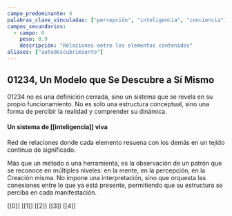 ```yaml
---
campo_predominante: 4
palabras_clave_vinculadas: ["percepción", "inteligencia", "conciencia", "existencia", "ahora"]
campos_secundarios:
  - campo: 0
    peso: 0.9
    descripción: "Relaciones entre los elementos contenidos"
aliases: ["autodescubrimiento"]
---
```

## 01234, Un Modelo que Se Descubre a Sí Mismo

01234 no es una definición cerrada, sino un sistema que se revela en su propio funcionamiento. 
No es solo una estructura conceptual, sino una forma de percibir la realidad y comprender su dinámica. 

#### Un sistema de [[inteligencia]] viva

Red de relaciones donde cada elemento resuena con los demás en un tejido continuo de significado. 

Más que un método o una herramienta, es la observación de un patrón que se reconoce en múltiples niveles: en la mente, en la percepción, en la Creación misma. 
No impone una interpretación, sino que orquesta las conexiones entre lo que ya está presente, permitiendo que su estructura se perciba en cada manifestación.

[[0]] [[1]] [[2]] [[3]] [[4]]